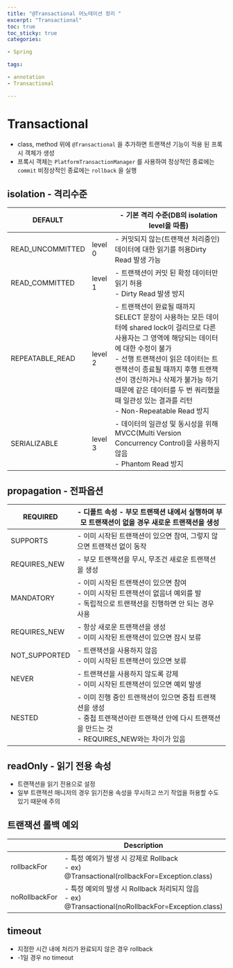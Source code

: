 ```yaml
---
title: "@Transactional 어노테이션 정리 "
excerpt: "Transactional"
toc: true
toc_sticky: true
categories:

- Spring

tags:

- annotation
- Transactional

---
```



# Transactional
  - class, method 위에 `@Transactional` 을 추가하면 트랜잭션 기능이 적용 된 프록시 객체가 생성
  - 프록시 객체는 `PlatformTransactionManager` 를 사용하여 정상적인 종료에는 `commit`  비정상적인 종료에는 `rollback` 을 실행
   

## isolation - 격리수준

  | DEFAULT |  | - 기본 격리 수준(DB의 isolation level을 따름) |
  | --- | --- | --- |
  | READ_UNCOMMITTED | level 0 | - 커밋되지 않는(트랜잭션 처리중인) 데이터에 대한 읽기를 허용Dirty Read 발생 가능 |
  | READ_COMMITTED | level 1 | - 트랜잭션이 커밋 된 확정 데이터만 읽기 허용 <br/> - Dirty Read 발생 방지 |
  | REPEATABLE_READ | level 2 | - 트랜잭션이 완료될 때까지 SELECT 문장이 사용하는 모든 데이터에 shared lock이 걸리므로 다른 사용자는 그 영역에 해당되는 데이터에 대한 수정이 불가 <br/> - 선행 트랜잭션이 읽은 데이터는 트랜잭션이 종료될 때까지 후행 트랜잭션이 갱신하거나 삭제가 불가능 하기때문에 같은 데이터를 두 번 쿼리했을 때 일관성 있는 결과를 리턴 <br/> - Non-Repeatable Read 방지 |
  | SERIALIZABLE | level 3 | - 데이터의 일관성 및 동시성을 위해 MVCC(Multi Version Concurrency Control)을 사용하지 않음 <br/> - Phantom Read 방지 |
  

## propagation - 전파옵션 
        
  | REQUIRED | - 디폴트 속성 - 부모 트랜잭션 내에서 실행하며 부모 트랜잭션이 없을 경우 새로운 트랜잭션을 생성 |
  | --- | --- |
  | SUPPORTS | - 이미 시작된 트랜잭션이 있으면 참여, 그렇지 않으면 트랜잭션 없이 동작 |
  | REQUIRES_NEW | - 부모 트랜잭션을 무시, 무조건 새로운 트랜잭션을 생성 |
  | MANDATORY | - 이미 시작된 트랜잭션이 있으면 참여 <br/> - 이미 시작된 트랜잭션이 없음녀 예외를 발 <br/> - 독립적으로 트랜잭션을 진행하면 안 되는 경우 사용 |
  | REQUIRES_NEW | - 항상 새로운 트랜잭션을 생성 <br/> - 이미 시작된 트랜잭션이 있으면 잠시 보류 |
  | NOT_SUPPORTED | - 트랜잭션을 사용하지 않음 <br/> - 이미 시작된 트랜잭션이 있으면 보류 |
  | NEVER | - 트랜잭션을 사용하지 않도록 강제 <br/> - 이미 시작된 트랜잭션이 있으면 예외 발생  |
  | NESTED | - 이미 진행 중인 트랜잭션이 있으면 중첩 트랜잭션을 생성 <br/> - 중첩 트랜잭션이란 트랜잭션 안에 다시 트랜잭션을 만드는 것 <br/> - REQUIRES_NEW와는 차이가 있음 |
    

## readOnly - 읽기 전용 속성
  - 트랜잭션을 읽기 전용으로 설정
  - 일부 트랜잭션 매니저의 경우 읽기전용 속성을 무시하고 쓰기 작업을 허용할 수도 있기 때문에 주의 


## 트랜잭션 롤백 예외

  |  | Description |
  | --- | --- |
  | rollbackFor | - 특정 예외가 발생 시 강제로 Rollback <br/> - ex) @Transactional(rollbackFor=Exception.class) |
  | noRollbackFor | - 특정 예외의 발생 시 Rollback 처리되지 않음 <br/> - ex) @Transactional(noRollbackFor=Exception.class) | 


## timeout 
  - 지정한 시간 내에 처리가 완료되지 않은 경우 rollback
  - -1일 경우 no timeout
